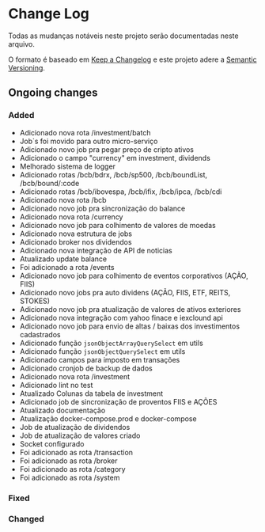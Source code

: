# Change Log
Todas as mudanças notáveis ​​neste projeto serão documentadas neste arquivo.

O formato é baseado em [Keep a Changelog](http://keepachangelog.com/)
e este projeto adere a [Semantic Versioning](http://semver.org/).

## Ongoing changes
### Added
- Adicionado nova rota /investment/batch
- Job`s foi movido para outro micro-serviço
- Adicionado novo job pra pegar preço de cripto ativos
- Adicionado o campo "currency" em investment, dividends
- Melhorado sistema de logger
- Adicionado rotas /bcb/bdrx, /bcb/sp500, /bcb/boundList, /bcb/bound/:code
- Adicionado rotas /bcb/ibovespa, /bcb/ifix, /bcb/ipca, /bcb/cdi
- Adicionado nova rota /bcb
- Adicionado novo job pra sincronização do balance
- Adicionado nova rota /currency
- Adicionado novo job para colhimento de valores de moedas
- Adicionado nova estrutura de jobs
- Adicionado broker nos dividendos
- Adicionado nova integração de API de noticias
- Atualizado update balance
- Foi adicionado a rota /events
- Adicionado novo job para colhimento de eventos corporativos (AÇÃO, FIIS)
- Adicionado novo jobs pra auto dividens (AÇÃO, FIIS, ETF, REITS, STOKES)
- Adicionado novo job pra atualização de valores de ativos exteriores
- Adicionado nova integração com yahoo finace e iexclound api
- Adicionado novo job para envio de altas / baixas dos investimentos cadastrados
- Adicionado função `jsonObjectArrayQuerySelect` em utils
- Adicionado função `jsonObjectQuerySelect` em utils
- Adicionado campos para imposto em transações
- Adicionado cronjob de backup de dados
- Adicionado nova rota /investment
- Adicionado lint no test
- Atualizado Colunas da tabela de investment
- Adicionado job de sincronização de proventos FIIS e AÇÕES
- Atualizado documentação
- Atualização docker-compose.prod e docker-compose
- Job de atualização de dividendos
- Job de atualização de valores criado
- Socket configurado
- Foi adicionado as rota /transaction
- Foi adicionado as rota /broker
- Foi adicionado as rota /category
- Foi adicionado as rota /system

### Fixed
### Changed
